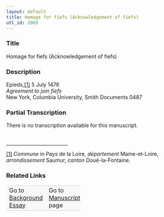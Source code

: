 ```yaml
---  
layout: default  
title: Homage for fiefs (Acknowledgement of fiefs)  
utl_id: 2069
---
```


### Title

Homage for fiefs (Acknowledgement of fiefs)


### Description

<p>Epieds,<a href="#_ftn1" name="_ftnref1" title="" id="_ftnref1">[1]</a> 5 July 1476<br /><em>Agreement to join fiefs</em><br />
New York, Columbia University, Smith Documents 0487</p>



### Partial Transcription

<p>There is no transcription available for this manuscript.</p>
<div> 
<hr align="left" size="1" width="33%" /><div id="ftn1"><a href="#_ftnref1" name="_ftn1" title="" id="_ftn1">[1]</a> <em>Commune</em> in Pays de la Loire<em>, département</em> Maine-et-Loire, <em>arrondissement</em> Saumur, <em>canton</em> Doué-la-Fontaine.</div>
</div>



### Related Links

<table border="0.5" cellpadding="1" cellspacing="1" style="width: 200px; background-color:#F8F8F8;">
    <tbody style="border-color:#ccc">
        <tr style="border-color:#ccc">
            <td>Go to <a href="https://centerfordigitalhumanities.github.io/Newberry-French-paleography/essay/2069" target="_blank">Background Essay</a></td>
            <td>Go to <a href="https://centerfordigitalhumanities.github.io/Newberry-French-paleography/www/record.html?id=2069" target="_blank">Manuscript</a> page</td>
        </tr>
    </tbody>
</table>
